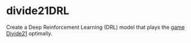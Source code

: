# divide21DRL

Create a Deep Reinforcement Learning (DRL) model that plays the [game Divide21](https://www.divide21.com/) optimally.
